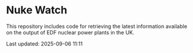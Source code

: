 # Nuke Watch

This repository includes code for retrieving the latest information available on the output of EDF nuclear power plants in the UK.

Last updated: 2025-09-06 11:11